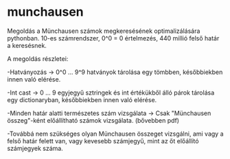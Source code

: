 # munchausen
Megoldás a Münchausen számok megkeresésének optimalizálására pythonban.
10-es számrendszer, 0^0 = 0 értelmezés, 440 millió felső határ a keresésnek.

A megoldás részletei:

-Hatványozás -> 0^0 ... 9^9 hatványok tárolása egy tömbben, későbbiekben innen való elérése.

-Int cast -> 0 ... 9 egyjegyű sztringek és int értékükből álló párok tárolása egy dictionaryban, későbbiekben innen való elérése.

-Minden határ alatti természetes szám vizsgálata -> Csak "Münchausen összeg"-ként előállítható számok vizsgálata. (bővebben pdf)

-Továbbá nem szükséges olyan Münchausen összeget vizsgálni, ami vagy a felső határ felett van, vagy kevesebb számjegyű, mint az őt előállító
számjegyek száma.
